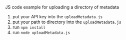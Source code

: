 JS code example for uploading a directory of metadata
1. put your API key into the ```uploadMetadata.js```
2. put your path to directory into the ```uploadMetadata.js```
3. run `npm install`
4. run ```node uploadMetadata.js```
